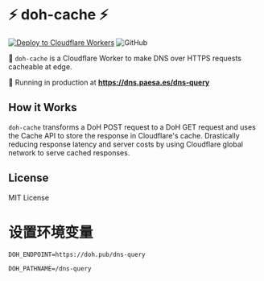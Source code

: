 # ⚡ doh-cache ⚡

[![Deploy to Cloudflare Workers](https://github.com/milgradesec/cfworker-doh-cache/actions/workflows/deploy.yml/badge.svg?branch=main)](https://github.com/milgradesec/cfworker-doh-cache/actions/workflows/deploy.yml)
![GitHub](https://img.shields.io/github/license/milgradesec/cfworker-doh-cache)

👷 `doh-cache` is a Cloudflare Worker to make DNS over HTTPS requests cacheable
at edge.

🚀 Running in production at **<https://dns.paesa.es/dns-query>**

## How it Works

`doh-cache` transforms a DoH POST request to a DoH GET request and uses the
Cache API to store the response in Cloudflare's cache. Drastically reducing
response latency and server costs by using Cloudflare global network to serve
cached responses.

## License

MIT License

# 设置环境变量

`DOH_ENDPOINT=https://doh.pub/dns-query`

`DOH_PATHNAME=/dns-query`
